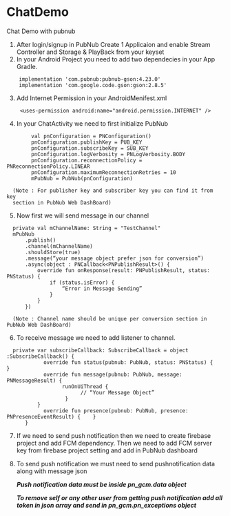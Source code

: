 # ChatDemo
Chat Demo with pubnub

1. After login/signup in PubNub Create 1 Applicaion  and enable Stream Controller and Storage & PlayBack from your keyset 
2. In your Android Project you need to add two dependecies in your App Gradle.
```
    implementation 'com.pubnub:pubnub-gson:4.23.0'
    implementation 'com.google.code.gson:gson:2.8.5'
```
3. Add Internet Permission in your AndroidMenifest.xml

   ``` <uses-permission android:name="android.permission.INTERNET" />```
     
4. In your ChatActivity we need to first initialize PubNub
```
        val pnConfiguration = PNConfiguration()
        pnConfiguration.publishKey = PUB_KEY
        pnConfiguration.subscribeKey = SUB_KEY
        pnConfiguration.logVerbosity = PNLogVerbosity.BODY
        pnConfiguration.reconnectionPolicy = PNReconnectionPolicy.LINEAR
        pnConfiguration.maximumReconnectionRetries = 10
        mPubNub = PubNub(pnConfiguration)
```
      (Note : For publisher key and subscriber key you can find it from key
      section in PubNub Web DashBoard)

5. Now first we will send message in our channel
```
  private val mChannelName: String = "TestChannel"
  mPubNub
 	  .publish()
 	  .channel(mChannelName)
 	  .shouldStore(true)
 	  .message(“your message object prefer json for conversion”)
 	  .async(object : PNCallback<PNPublishResult>() {
 		  override fun onResponse(result: PNPublishResult, status: PNStatus) {
 			  if (status.isError) {
 				  “Error in Message Sending”
 			  } 
 		  }
 	  })
```
```
  (Note : Channel name should be unique per conversion section in PubNub Web DashBoard)
```
6. To receive message we need to add listener to channel.
```
  private var subscribeCallback: SubscribeCallback = object :SubscribeCallback() {
      		override fun status(pubnub: PubNub, status: PNStatus) {    }
      		override fun message(pubnub: PubNub, message: PNMessageResult) {
        		  runOnUiThread {
              			// “Your Message Object” 
       			   }
  		  }
    	  	override fun presence(pubnub: PubNub, presence: PNPresenceEventResult) {    }
	  }
```
7. If we need to send push notification then we need to create firebase project and add FCM dependency.
  Then we need to add FCM server key from firebase project setting and add in PubNub dashboard
8. To send push notification we must need to send pushnotification data along with message json

 	 ***Push notification data must be inside pn_gcm.data object***

  	***To remove self or any other user from getting push notification add all token in json array and send in pn_gcm.pn_exceptions object***
